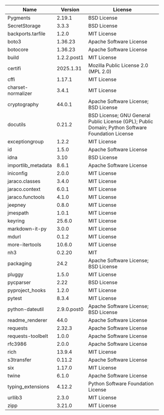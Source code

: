 | Name               | Version     | License                                                                                          |
|--------------------|-------------|--------------------------------------------------------------------------------------------------|
| Pygments           | 2.19.1      | BSD License                                                                                      |
| SecretStorage      | 3.3.3       | BSD License                                                                                      |
| backports.tarfile  | 1.2.0       | MIT License                                                                                      |
| boto3              | 1.36.23     | Apache Software License                                                                          |
| botocore           | 1.36.23     | Apache Software License                                                                          |
| build              | 1.2.2.post1 | MIT License                                                                                      |
| certifi            | 2025.1.31   | Mozilla Public License 2.0 (MPL 2.0)                                                             |
| cffi               | 1.17.1      | MIT License                                                                                      |
| charset-normalizer | 3.4.1       | MIT License                                                                                      |
| cryptography       | 44.0.1      | Apache Software License; BSD License                                                             |
| docutils           | 0.21.2      | BSD License; GNU General Public License (GPL); Public Domain; Python Software Foundation License |
| exceptiongroup     | 1.2.2       | MIT License                                                                                      |
| id                 | 1.5.0       | Apache Software License                                                                          |
| idna               | 3.10        | BSD License                                                                                      |
| importlib_metadata | 8.6.1       | Apache Software License                                                                          |
| iniconfig          | 2.0.0       | MIT License                                                                                      |
| jaraco.classes     | 3.4.0       | MIT License                                                                                      |
| jaraco.context     | 6.0.1       | MIT License                                                                                      |
| jaraco.functools   | 4.1.0       | MIT License                                                                                      |
| jeepney            | 0.8.0       | MIT License                                                                                      |
| jmespath           | 1.0.1       | MIT License                                                                                      |
| keyring            | 25.6.0      | MIT License                                                                                      |
| markdown-it-py     | 3.0.0       | MIT License                                                                                      |
| mdurl              | 0.1.2       | MIT License                                                                                      |
| more-itertools     | 10.6.0      | MIT License                                                                                      |
| nh3                | 0.2.20      | MIT                                                                                              |
| packaging          | 24.2        | Apache Software License; BSD License                                                             |
| pluggy             | 1.5.0       | MIT License                                                                                      |
| pycparser          | 2.22        | BSD License                                                                                      |
| pyproject_hooks    | 1.2.0       | MIT License                                                                                      |
| pytest             | 8.3.4       | MIT License                                                                                      |
| python-dateutil    | 2.9.0.post0 | Apache Software License; BSD License                                                             |
| readme_renderer    | 44.0        | Apache Software License                                                                          |
| requests           | 2.32.3      | Apache Software License                                                                          |
| requests-toolbelt  | 1.0.0       | Apache Software License                                                                          |
| rfc3986            | 2.0.0       | Apache Software License                                                                          |
| rich               | 13.9.4      | MIT License                                                                                      |
| s3transfer         | 0.11.2      | Apache Software License                                                                          |
| six                | 1.17.0      | MIT License                                                                                      |
| twine              | 6.1.0       | Apache Software License                                                                          |
| typing_extensions  | 4.12.2      | Python Software Foundation License                                                               |
| urllib3            | 2.3.0       | MIT License                                                                                      |
| zipp               | 3.21.0      | MIT License                                                                                      |
